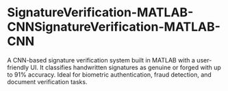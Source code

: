 # SignatureVerification-MATLAB-CNNSignatureVerification-MATLAB-CNN
A CNN-based signature verification system built in MATLAB with a user-friendly UI. It classifies handwritten signatures as genuine or forged with up to 91% accuracy. Ideal for biometric authentication, fraud detection, and document verification tasks.
